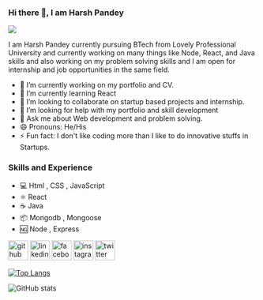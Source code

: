 ### Hi there 👋, I am Harsh Pandey
![](https://pbs.twimg.com/profile_banners/1363910327499329537/1668583337/1080x360)

I am Harsh Pandey currently pursuing BTech from Lovely Professional University and currently working on many things like Node, React, and Java skills and also working on my problem solving skills and I am open for internship and job opportunities in the same field. 

- 🔭 I’m currently working on my portfolio and CV. 
- 🌱 I’m currently learning React 
- 👯 I’m looking to collaborate on startup based projects and internship. 
- 🤔 I’m looking for help with my portfolio and skill development 
- 💬 Ask me about Web development and problem solving. 
- 😄 Pronouns: He/His 
- ⚡ Fun fact: I don't like coding more than I like to do innovative stuffs in Startups.


### Skills and Experience   

* 💻 Html , CSS , JavaScript
* ⚛ React
* ☕ Java
* 📦 Mongodb , Mongoose
* 🆖 Node , Express


[<img src='https://cdn.jsdelivr.net/npm/simple-icons@3.0.1/icons/github.svg' alt='github' height='40'>](https://github.com/PandeyHarsh433)  [<img src='https://cdn.jsdelivr.net/npm/simple-icons@3.0.1/icons/linkedin.svg' alt='linkedin' height='40'>](https://www.linkedin.com/in/harsh-pandey-56a1961b6/)  [<img src='https://cdn.jsdelivr.net/npm/simple-icons@3.0.1/icons/facebook.svg' alt='facebook' height='40'>](https://www.facebook.com/profile.php?id=100023977083779)  [<img src='https://cdn.jsdelivr.net/npm/simple-icons@3.0.1/icons/instagram.svg' alt='instagram' height='40'>](https://www.instagram.com/iharsh144/)  [<img src='https://cdn.jsdelivr.net/npm/simple-icons@3.0.1/icons/twitter.svg' alt='twitter' height='40'>](https://twitter.com/HarshPa58163449)  

[![Top Langs](https://github-readme-stats.vercel.app/api/top-langs/?username=PandeyHarsh433)](https://github.com/anuraghazra/github-readme-stats)

![GitHub stats](https://github-readme-stats.vercel.app/api?username=PandeyHarsh433&show_icons=true)  

